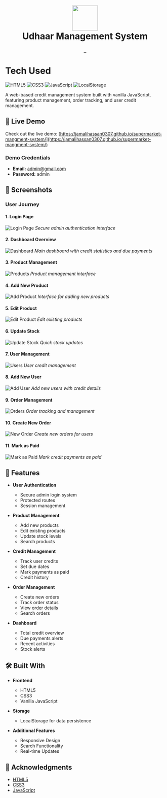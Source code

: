 <div align="center">
      <h1> <img src="https://i.imgur.com/wZwEjzZ.png" width="80px"><br/>Udhaar Management System</h1>
</div>

<p align="center">
    <a href="https://jamalihassan0307.github.io/supermarket-mangment-system/" target="_blank">
        <img alt="" src="https://img.shields.io/badge/Website-EA4C89?style=normal&logo=dribbble&logoColor=white" style="vertical-align:center" />
    </a>
    <a href="https://web.facebook.com/profile.php?id=61558862693997" target="_blank">
        <img alt="" src="https://img.shields.io/badge/Facebook-1877F2?style=normal&logo=facebook&logoColor=white" style="vertical-align:center" />
    </a>
    <a href="https://www.linkedin.com/in/jamalihassan0307/" target="_blank">
        <img alt="" src="https://img.shields.io/badge/LinkedIn-0077B5?style=normal&logo=linkedin&logoColor=white" style="vertical-align:center" />
    </a>
</p>

# Tech Used

![HTML5](https://img.shields.io/badge/html5-%23E34F26.svg?style=for-the-badge&logo=html5&logoColor=white)
![CSS3](https://img.shields.io/badge/css3-%231572B6.svg?style=for-the-badge&logo=css3&logoColor=white)
![JavaScript](https://img.shields.io/badge/javascript-%23323330.svg?style=for-the-badge&logo=javascript&logoColor=%23F7DF1E)
![LocalStorage](https://img.shields.io/badge/LocalStorage-FF9E0F?style=for-the-badge&logo=data:image/png;base64,iVBORw0KGgoAAAANSUhEUgAAAA4AAAAOCAYAAAAfSC3RAAAABHNCSVQICAgIfAhkiAAAAAlwSFlzAAAAQQAAAEEBc1JoYgAAABl0RVh0U29mdHdhcmUAd3d3Lmlua3NjYXBlLm9yZ5vuPBoAAABUSURBVCiRY/z//z8DKYCJgURAtkYWBgYGBiYGBoZ/IAaQz8DAwMDIyMjA+P//f4b////D2egApHbV/////2MzCVnx////YWwSNI7i5CRFIwsDAwMAoRAX4PlxqrAAAAAASUVORK5CYII=&logoColor=white)

A web-based credit management system built with vanilla JavaScript, featuring product management, order tracking, and user credit management.

## 🔴 Live Demo

Check out the live demo: [https://jamalihassan0307.github.io/supermarket-mangment-system/](https://jamalihassan0307.github.io/supermarket-mangment-system/)

### Demo Credentials

- **Email:** admin@gmail.com
- **Password:** admin

## 📸 Screenshots

### User Journey

#### 1. Login Page

![Login Page](login.png)
_Secure admin authentication interface_

#### 2. Dashboard Overview

![Dashboard](home.png)
_Main dashboard with credit statistics and due payments_

#### 3. Product Management

![Products](prodcut_managment.png)
_Product management interface_

#### 4. Add New Product

![Add Product](add_product.png)
_Interface for adding new products_

#### 5. Edit Product

![Edit Product](edit_product.png)
_Edit existing products_

#### 6. Update Stock

![Update Stock](update_stock.png)
_Quick stock updates_

#### 7. User Management

![Users](user_managment.png)
_User credit management_

#### 8. Add New User

![Add User](add_new_user.png)
_Add new users with credit details_

#### 9. Order Management

![Orders](order_managment.png)
_Order tracking and management_

#### 10. Create New Order

![New Order](create_new_order.png)
_Create new orders for users_

#### 11. Mark as Paid

![Mark as Paid](mark_as_read.png)
_Mark credit payments as paid_

## 🚀 Features

- **User Authentication**

  - Secure admin login system
  - Protected routes
  - Session management

- **Product Management**

  - Add new products
  - Edit existing products
  - Update stock levels
  - Search products

- **Credit Management**

  - Track user credits
  - Set due dates
  - Mark payments as paid
  - Credit history

- **Order Management**

  - Create new orders
  - Track order status
  - View order details
  - Search orders

- **Dashboard**
  - Total credit overview
  - Due payments alerts
  - Recent activities
  - Stock alerts

## 🛠️ Built With

- **Frontend**

  - HTML5
  - CSS3
  - Vanilla JavaScript

- **Storage**

  - LocalStorage for data persistence

- **Additional Features**
  - Responsive Design
  - Search Functionality
  - Real-time Updates

## 🙏 Acknowledgments

- [HTML5](https://developer.mozilla.org/en-US/docs/Web/HTML)
- [CSS3](https://developer.mozilla.org/en-US/docs/Web/CSS)
- [JavaScript](https://developer.mozilla.org/en-US/docs/Web/JavaScript)
